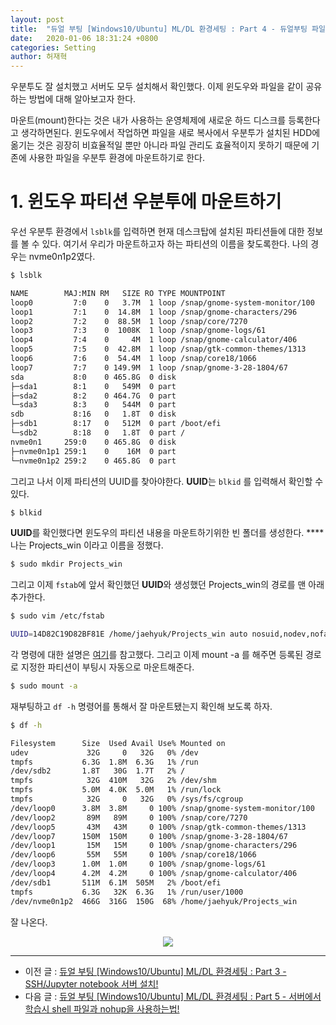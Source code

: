 ```yaml
---
layout: post
title:  "듀얼 부팅 [Windows10/Ubuntu] ML/DL 환경세팅 : Part 4 - 듀얼부팅 파일 공유 (mount)"
date:   2020-01-06 18:31:24 +0800
categories: Setting
author: 허재혁
--- 
```


우분투도 잘 설치했고 서버도 모두 설치해서 확인했다. 이제 윈도우와 파일을 같이 공유하는 방법에 대해 알아보고자 한다. 

마운트(mount)한다는 것은 내가 사용하는 운영체제에 새로운 하드 디스크를 등록한다고 생각하면된다.  윈도우에서 작업하면 파일을 새로 복사에서 우분투가 설치된 HDD에 옮기는 것은 굉장히 비효율적일 뿐만 아니라 파일 관리도 효율적이지 못하기 때문에 기존에 사용한 파일을 우분투 환경에 마운트하기로 한다.

# 1. 윈도우 파티션 우분투에 마운트하기

우선 우분투 환경에서 `lsblk`를 입력하면 현재 데스크탑에 설치된 파티션들에 대한 정보를 볼 수 있다. 여기서 우리가 마운트하고자 하는 파티션의 이름을 찾도록한다. 나의 경우는 nvme0n1p2였다. 

```bash
$ lsblk

NAME        MAJ:MIN RM   SIZE RO TYPE MOUNTPOINT
loop0         7:0    0   3.7M  1 loop /snap/gnome-system-monitor/100
loop1         7:1    0  14.8M  1 loop /snap/gnome-characters/296
loop2         7:2    0  88.5M  1 loop /snap/core/7270
loop3         7:3    0  1008K  1 loop /snap/gnome-logs/61
loop4         7:4    0     4M  1 loop /snap/gnome-calculator/406
loop5         7:5    0  42.8M  1 loop /snap/gtk-common-themes/1313
loop6         7:6    0  54.4M  1 loop /snap/core18/1066
loop7         7:7    0 149.9M  1 loop /snap/gnome-3-28-1804/67
sda           8:0    0 465.8G  0 disk 
├─sda1        8:1    0   549M  0 part 
├─sda2        8:2    0 464.7G  0 part 
└─sda3        8:3    0   544M  0 part 
sdb           8:16   0   1.8T  0 disk 
├─sdb1        8:17   0   512M  0 part /boot/efi
└─sdb2        8:18   0   1.8T  0 part /
nvme0n1     259:0    0 465.8G  0 disk 
├─nvme0n1p1 259:1    0    16M  0 part 
└─nvme0n1p2 259:2    0 465.8G  0 part
```

그리고 나서 이제 파티션의 UUID를 찾아야한다. **UUID**는 `blkid` 를 입력해서 확인할 수 있다. 

```bash
$ blkid
```

**UUID**를 확인했다면 윈도우의 파티션 내용을 마운트하기위한 빈 폴더를 생성한다. ****나는 Projects_win 이라고 이름을 정했다. 

```bash
$ sudo mkdir Projects_win
```

그리고 이제 `fstab`에 앞서 확인했던 **UUID**와 생성했던 Projects_win의 경로를 맨 아래 추가한다.

```bash
$ sudo vim /etc/fstab

UUID=14D82C19D82BF81E /home/jaehyuk/Projects_win auto nosuid,nodev,nofail,x-gvfs-show 0 0
```

각 명령에 대한 설명은 [여기](https://www.techrepublic.com/article/how-to-properly-automount-a-drive-in-ubuntu-linux/)를 참고했다. 그리고 이제 mount -a 를 해주면 등록된 경로로 지정한 파티션이 부팅시 자동으로 마운트해준다.

```bash
$ sudo mount -a
```

재부팅하고 `df -h` 명령어를 통해서 잘 마운트됐는지 확인해 보도록 하자.

```bash
$ df -h

Filesystem      Size  Used Avail Use% Mounted on
udev             32G     0   32G   0% /dev
tmpfs           6.3G  1.8M  6.3G   1% /run
/dev/sdb2       1.8T   30G  1.7T   2% /
tmpfs            32G  410M   32G   2% /dev/shm
tmpfs           5.0M  4.0K  5.0M   1% /run/lock
tmpfs            32G     0   32G   0% /sys/fs/cgroup
/dev/loop0      3.8M  3.8M     0 100% /snap/gnome-system-monitor/100
/dev/loop2       89M   89M     0 100% /snap/core/7270
/dev/loop5       43M   43M     0 100% /snap/gtk-common-themes/1313
/dev/loop7      150M  150M     0 100% /snap/gnome-3-28-1804/67
/dev/loop1       15M   15M     0 100% /snap/gnome-characters/296
/dev/loop6       55M   55M     0 100% /snap/core18/1066
/dev/loop3      1.0M  1.0M     0 100% /snap/gnome-logs/61
/dev/loop4      4.2M  4.2M     0 100% /snap/gnome-calculator/406
/dev/sdb1       511M  6.1M  505M   2% /boot/efi
tmpfs           6.3G   32K  6.3G   1% /run/user/1000
/dev/nvme0n1p2  466G  316G  150G  68% /home/jaehyuk/Projects_win
```

잘 나온다.

<p align="center">
    <img src='https://drive.google.com/uc?id=18Pc6UNqjVqJmV4Xv9y4-NVM3n4YayrrG' /><br>
</p>

---

- 이전 글 : [듀얼 부팅 [Windows10/Ubuntu] ML/DL 환경세팅 : Part 3 - SSH/Jupyter notebook 서버 설치!](https://datanetworkanalysis.github.io/2020/01/06/dual_part3)
- 다음 글 : [듀얼 부팅 [Windows10/Ubuntu] ML/DL 환경세팅 : Part 5 - 서버에서 학습시 shell 파일과 nohup을 사용하는법!](https://datanetworkanalysis.github.io/2020/01/06/dual_part5)